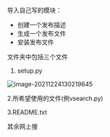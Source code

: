 导入自己写的模块：

- 创建一个发布描述
- 生成一个发布文件
- 安装发布文件

文件夹中包括三个文件

1. setup.py

![image-20211224130219645](F:\Notes\CalmDownKeepLearning\languages\Python\Python.assets\image-20211224130219645.png)

2.所希望使用的文件(例vsearch.py)

3.README.txt

其余网上搜
